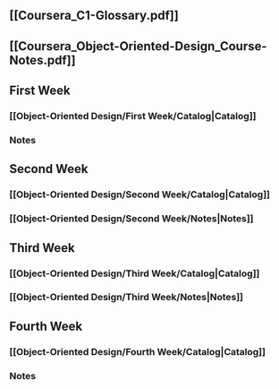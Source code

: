 ## [[Coursera_C1-Glossary.pdf]]

## [[Coursera_Object-Oriented-Design_Course-Notes.pdf]]

## First Week

### [[Object-Oriented Design/First Week/Catalog|Catalog]]

### Notes

## Second Week

### [[Object-Oriented Design/Second Week/Catalog|Catalog]]

### [[Object-Oriented Design/Second Week/Notes|Notes]]

## Third Week

### [[Object-Oriented Design/Third Week/Catalog|Catalog]]

### [[Object-Oriented Design/Third Week/Notes|Notes]]

## Fourth Week

### [[Object-Oriented Design/Fourth Week/Catalog|Catalog]]

### Notes